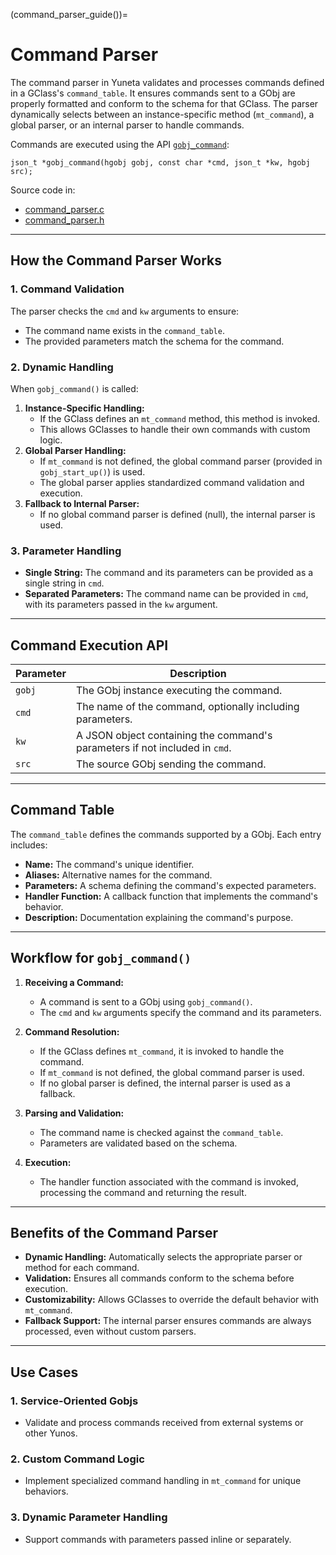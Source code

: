 (command_parser_guide())=
# **Command Parser**

The command parser in Yuneta validates and processes commands defined in a GClass's `command_table`. It ensures commands sent to a GObj are properly formatted and conform to the schema for that GClass. The parser dynamically selects between an instance-specific method (`mt_command`), a global parser, or an internal parser to handle commands.

Commands are executed using the API  [`gobj_command`](gobj_command):

`json_t *gobj_command(hgobj gobj, const char *cmd, json_t *kw, hgobj src);`

Source code in:

- [command_parser.c](https://github.com/artgins/yunetas/blob/main/kernel/c/gobj-c/src/command_parser.c)
- [command_parser.h](https://github.com/artgins/yunetas/blob/main/kernel/c/gobj-c/src/command_parser.h)

---

## How the Command Parser Works

### 1. **Command Validation**
The parser checks the `cmd` and `kw` arguments to ensure:
- The command name exists in the `command_table`.
- The provided parameters match the schema for the command.

### 2. **Dynamic Handling**
When `gobj_command()` is called:
1. **Instance-Specific Handling:**
   - If the GClass defines an `mt_command` method, this method is invoked.
   - This allows GClasses to handle their own commands with custom logic.
2. **Global Parser Handling:**
   - If `mt_command` is not defined, the global command parser (provided in `gobj_start_up()`) is used.
   - The global parser applies standardized command validation and execution.
3. **Fallback to Internal Parser:**
   - If no global command parser is defined (null), the internal parser is used.

### 3. **Parameter Handling**
- **Single String:** The command and its parameters can be provided as a single string in `cmd`.
- **Separated Parameters:** The command name can be provided in `cmd`, with its parameters passed in the `kw` argument.

---

## Command Execution API

| **Parameter** | **Description**                                                                 |
|---------------|---------------------------------------------------------------------------------|
| `gobj`       | The GObj instance executing the command.                                        |
| `cmd`        | The name of the command, optionally including parameters.                      |
| `kw`         | A JSON object containing the command's parameters if not included in `cmd`.    |
| `src`        | The source GObj sending the command.                                           |

---

## Command Table

The `command_table` defines the commands supported by a GObj. Each entry includes:
- **Name:** The command's unique identifier.
- **Aliases:** Alternative names for the command.
- **Parameters:** A schema defining the command's expected parameters.
- **Handler Function:** A callback function that implements the command's behavior.
- **Description:** Documentation explaining the command's purpose.

---

## Workflow for `gobj_command()`

1. **Receiving a Command:**
   - A command is sent to a GObj using `gobj_command()`.
   - The `cmd` and `kw` arguments specify the command and its parameters.

2. **Command Resolution:**
   - If the GClass defines `mt_command`, it is invoked to handle the command.
   - If `mt_command` is not defined, the global command parser is used.
   - If no global parser is defined, the internal parser is used as a fallback.

3. **Parsing and Validation:**
   - The command name is checked against the `command_table`.
   - Parameters are validated based on the schema.

4. **Execution:**
   - The handler function associated with the command is invoked, processing the command and returning the result.

---

## Benefits of the Command Parser

- **Dynamic Handling:** Automatically selects the appropriate parser or method for each command.
- **Validation:** Ensures all commands conform to the schema before execution.
- **Customizability:** Allows GClasses to override the default behavior with `mt_command`.
- **Fallback Support:** The internal parser ensures commands are always processed, even without custom parsers.

---

## Use Cases

### 1. **Service-Oriented Gobjs**
- Validate and process commands received from external systems or other Yunos.

### 2. **Custom Command Logic**
- Implement specialized command handling in `mt_command` for unique behaviors.

### 3. **Dynamic Parameter Handling**
- Support commands with parameters passed inline or separately.
